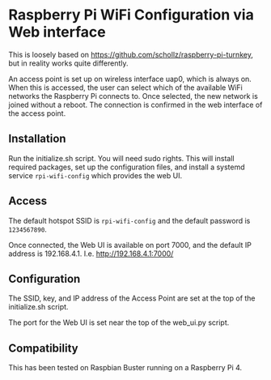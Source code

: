 # Raspberry Pi WiFi Configuration via Web interface

This is loosely based on https://github.com/schollz/raspberry-pi-turnkey, but in reality works quite differently.

An access point is set up on wireless interface uap0, which is always on. When this is accessed, the user can select which of the available WiFi networks the Raspberry Pi connects to. Once selected, the new network is joined without a reboot. The connection is confirmed in the web interface of the access point.

## Installation
Run the initialize.sh script. You will need sudo rights. This will install required packages, set up the configuration files, and install a systemd service `rpi-wifi-config` which provides the web UI.

## Access
The default hotspot SSID is `rpi-wifi-config` and the default password is `1234567890`.

Once connected, the Web UI is available on port 7000, and the default IP address is 192.168.4.1. I.e. http://192.168.4.1:7000/

## Configuration
The SSID, key, and IP address of the Access Point are set at the top of the initialize.sh script.

The port for the Web UI is set near the top of the web_ui.py script.

## Compatibility
This has been tested on Raspbian Buster running on a Raspberry Pi 4.